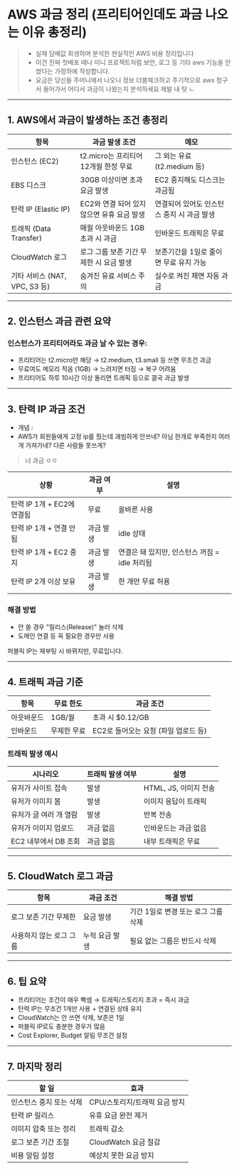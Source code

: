 # AWS 과금 정리 (프리티어인데도 과금 나오는 이유 총정리)

> - 실제 담배값 희생하며 분석한 현실적인 AWS 비용 정리입니다
> - 이건 진짜 첫배포 때나 미니 프로젝트처럼 보안, 로그 등 기타 aws 기능을 안썼다는 가정하에 작성합니다.
> - 요금은 당신들 주머니에서 나오니 정보 더블체크하고 주기적으로 aws 청구서 들어가서 어디서 과금이 나왔는지 분석하세요 제발 내 탓 ㄴ
---

## 1. AWS에서 과금이 발생하는 조건 총정리

| 항목 | 과금 발생 조건 | 메모 |
|------|----------------|------|
| 인스턴스 (EC2) | t2.micro는 프리티어 12개월 한정 무료 | 그 외는 유료 (t2.medium 등) |
| EBS 디스크 | 30GB 이상이면 초과 요금 발생 | EC2 중지해도 디스크는 과금됨 |
| 탄력 IP (Elastic IP) | EC2와 연결 되어 있지 않으면 유휴 요금 발생 | 연결되어 있어도 인스턴스 중지 시 과금 발생 |
| 트래픽 (Data Transfer) | 매월 아웃바운드 1GB 초과 시 과금 | 인바운드 트래픽은 무료 |
| CloudWatch 로그 | 로그 그룹 보존 기간 무제한 시 요금 발생 | 보존기간을 1일로 줄이면 무료 유지 가능 |
| 기타 서비스 (NAT, VPC, S3 등) | 숨겨진 유료 서비스 주의 | 실수로 켜진 채면 자동 과금 |

---

## 2. 인스턴스 과금 관련 요약

### 인스턴스가 프리티어라도 과금 날 수 있는 경우:
- 프리티어는 t2.micro만 해당
  → t2.medium, t3.small 등 쓰면 무조건 과금
- 무료여도 메모리 적음 (1GB) → 느려지면 터짐 → 복구 어려움
- 프리티어도 하루 10시간 이상 돌리면 트래픽 등으로 결국 과금 발생

---

## 3. 탄력 IP 과금 조건

- 개념 : 
 - AWS가 회원들에게 고정 ip를 줬는데 괘씸하게 안쓰네? 아님 한개로 부족한지 여러개 가져가네? 다른 사람들 못쓰게?
> 너 과금 ㅇㅇ

| 상황 | 과금 여부 | 설명 |
|------|-----------|------|
| 탄력 IP 1개 + EC2에 연결됨 | 무료 | 올바른 사용 |
| 탄력 IP 1개 + 연결 안 됨 | 과금 발생 | idle 상태 |
| 탄력 IP 1개 + EC2 중지 | 과금 발생 | 연결은 돼 있지만, 인스턴스 꺼짐 = idle 처리됨 |
| 탄력 IP 2개 이상 보유 | 과금 발생 | 한 개만 무료 허용 |

### 해결 방법
- 안 쓸 경우 "릴리스(Release)" 눌러 삭제
- 도메인 연결 등 꼭 필요한 경우만 사용

퍼블릭 IP는 재부팅 시 바뀌지만, 무료입니다.

---

## 4. 트래픽 과금 기준

| 항목 | 무료 한도 | 과금 조건 |
|------|-----------|-----------|
| 아웃바운드 | 1GB/월 | 초과 시 $0.12/GB |
| 인바운드 | 무제한 무료 | EC2로 들어오는 요청 (파일 업로드 등) |

### 트래픽 발생 예시

| 시나리오 | 트래픽 발생 여부 | 설명 |
|----------|------------------|------|
| 유저가 사이트 접속 | 발생 | HTML, JS, 이미지 전송 |
| 유저가 이미지 봄 | 발생 | 이미지 응답이 트래픽 |
| 유저가 글 여러 개 열람 | 발생 | 반복 전송 |
| 유저가 이미지 업로드 | 과금 없음 | 인바운드는 과금 없음 |
| EC2 내부에서 DB 조회 | 과금 없음 | 내부 트래픽은 무료 |

---

## 5. CloudWatch 로그 과금

| 항목 | 과금 조건 | 해결 방법 |
|------|------------|-----------|
| 로그 보존 기간 무제한 | 요금 발생 | 기간 1일로 변경 또는 로그 그룹 삭제 |
| 사용하지 않는 로그 그룹 | 누적 요금 발생 | 필요 없는 그룹은 반드시 삭제 |

---

## 6. 팁 요약

- 프리티어는 조건이 매우 빡셈 → 트래픽/스토리지 초과 = 즉시 과금
- 탄력 IP는 무조건 1개만 사용 + 연결된 상태 유지
- CloudWatch는 안 쓰면 삭제, 보존은 1일
- 퍼블릭 IP로도 충분한 경우가 많음
- Cost Explorer, Budget 알림 무조건 설정

---

## 7. 마지막 정리

| 할 일 | 효과 |
|--------|------|
| 인스턴스 중지 또는 삭제 | CPU/스토리지/트래픽 요금 방지 |
| 탄력 IP 릴리스 | 유휴 요금 완전 제거 |
| 이미지 압축 또는 정리 | 트래픽 감소 |
| 로그 보존 기간 조절 | CloudWatch 요금 절감 |
| 비용 알림 설정 | 예상치 못한 요금 방지 |
